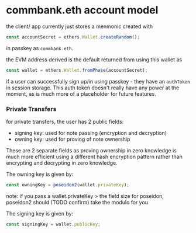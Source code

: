 # commbank.eth account model

the client/ app currently just stores a menmonic created with

```ts
const accountSecret = ethers.Wallet.createRandom();
```

in passkey as `commbank.eth`.

the EVM address derived is the default returned from using this wallet as

```ts
const wallet = ethers.Wallet.fromPhase(accountSecret);
```

if a user can successfully sign up/in using passkey - they have an `authToken` in session storage. This auth token doesn't really have any power at the moment, as is much more of a placeholder for future features.

### Private Transfers

for private transfers, the user has 2 public fields:

- signing key: used for note passing (encryption and decryption)
- owning key: used for proving of note ownership

These are 2 separate fields as proving ownership in zero knowledge is much more efficient using a different hash encryption pattern rather than encrypting and decrypting in zero knowledge.

The owning key is given by:

```ts
const owningKey = poseidon2(wallet.privateKey);
```

note: if you pass a wallet.privateKey > the field size for poseidon, poseidon2 should (TODO confirm) take the modulo for you

The signing key is given by:

```ts
const signingKey = wallet.publicKey;
```
